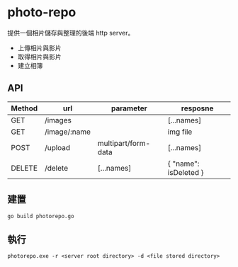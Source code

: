# photo-repo

提供一個相片儲存與整理的後端 http server。
 - 上傳相片與影片
 - 取得相片與影片
 - 建立相簿

## API
| Method | url | parameter | resposne |
| ------ | ------ | ------ | ------ |
| GET | /images | | [...names] |
| GET | /image/:name | | img file |
| POST | /upload | multipart/form-data | [...names] |
| DELETE | /delete | [...names] | { "name": isDeleted } |

## 建置
`go build photorepo.go`

## 執行
`photorepo.exe -r <server root directory> -d <file stored directory>`